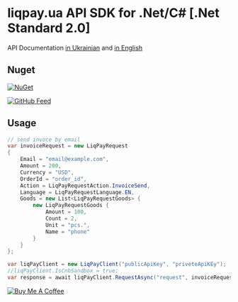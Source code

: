 liqpay.ua API SDK for .Net/C# [.Net Standard 2.0]
===========================

API Documentation [in Ukrainian](https://www.liqpay.ua/doc) and [in English](https://www.liqpay.ua/en/doc)


Nuget
----------------------

[![NuGet][lp-img]][lp-link] 

[![GitHub Feed][ghf-img]][ghf-link] 


Usage
----------------------

```csharp
// send invoce by email
var invoiceRequest = new LiqPayRequest
{
    Email = "email@example.com",
    Amount = 200,
    Currency = "USD",
    OrderId = "order_id",
    Action = LiqPayRequestAction.InvoiceSend,
    Language = LiqPayRequestLanguage.EN,
    Goods = new List<LiqPayRequestGoods> {
        new LiqPayRequestGoods {
            Amount = 100,
            Count = 2,
            Unit = "pcs.",
            Name = "phone"
        }
    }
};

var liqPayClient = new LiqPayClient("publicApiKey", "priveteApiKEy");
//liqPayClient.IsCnbSandbox = true;
var response = await liqPayClient.RequestAsync("request", invoiceRequest);
```


<a href="https://www.buymeacoffee.com/pauldatsiuk" target="_blank"><img src="https://www.buymeacoffee.com/assets/img/custom_images/purple_img.png" alt="Buy Me A Coffee" style="height: auto !important;width: auto !important;" ></a>



[lp-img]: https://img.shields.io/badge/nuget-v1.0.1-blue.svg
[ghf-img]: https://img.shields.io/badge/github_feed-v1.0.1-green.svg

[lp-link]: https://www.nuget.org/packages/LiqPay/
[ghf-link]: https://github.com/JTOne123/liqpay-dotnet/packages

